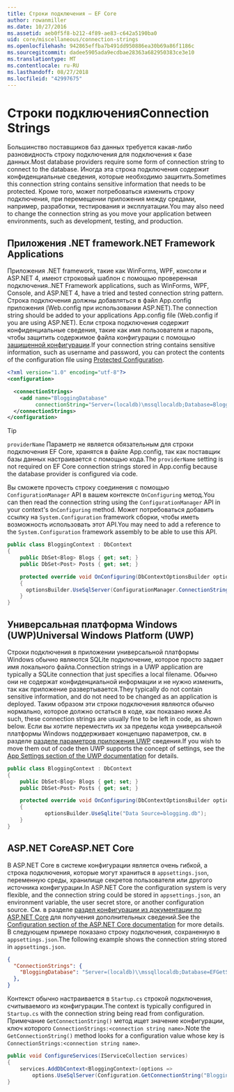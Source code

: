 ```yaml
---
title: Строки подключения — EF Core
author: rowanmiller
ms.date: 10/27/2016
ms.assetid: aeb0f5f8-b212-4f89-ae83-c642a5190ba0
uid: core/miscellaneous/connection-strings
ms.openlocfilehash: 942865effba7b491dd950886ea30b69a86f1186c
ms.sourcegitcommit: dadee5905ada9ecdbae28363a682950383ce3e10
ms.translationtype: MT
ms.contentlocale: ru-RU
ms.lasthandoff: 08/27/2018
ms.locfileid: "42997675"
---
```

# <a name="connection-strings"></a><span data-ttu-id="30901-102">Строки подключения</span><span class="sxs-lookup"><span data-stu-id="30901-102">Connection Strings</span></span>

<span data-ttu-id="30901-103">Большинство поставщиков баз данных требуется какая-либо разновидность строку подключения для подключения к базе данных.</span><span class="sxs-lookup"><span data-stu-id="30901-103">Most database providers require some form of connection string to connect to the database.</span></span> <span data-ttu-id="30901-104">Иногда эта строка подключения содержит конфиденциальные сведения, которые необходимо защитить.</span><span class="sxs-lookup"><span data-stu-id="30901-104">Sometimes this connection string contains sensitive information that needs to be protected.</span></span> <span data-ttu-id="30901-105">Кроме того, может потребоваться изменить строку подключения, при перемещении приложения между средами, например, разработки, тестирования и эксплуатации.</span><span class="sxs-lookup"><span data-stu-id="30901-105">You may also need to change the connection string as you move your application between environments, such as development, testing, and production.</span></span>

## <a name="net-framework-applications"></a><span data-ttu-id="30901-106">Приложения .NET framework</span><span class="sxs-lookup"><span data-stu-id="30901-106">.NET Framework Applications</span></span>

<span data-ttu-id="30901-107">Приложения .NET framework, такие как WinForms, WPF, консоли и ASP.NET 4, имеют строковый шаблон с помощью проверенная подключения.</span><span class="sxs-lookup"><span data-stu-id="30901-107">.NET Framework applications, such as WinForms, WPF, Console, and ASP.NET 4, have a tried and tested connection string pattern.</span></span> <span data-ttu-id="30901-108">Строка подключения должны добавляться в файл App.config приложения (Web.config при использовании ASP.NET).</span><span class="sxs-lookup"><span data-stu-id="30901-108">The connection string should be added to your applications App.config file (Web.config if you are using ASP.NET).</span></span> <span data-ttu-id="30901-109">Если строка подключения содержит конфиденциальные сведения, такие как имя пользователя и пароль, чтобы защитить содержимое файла конфигурации с помощью [защищенной конфигурации](https://docs.microsoft.com/dotnet/framework/data/adonet/connection-strings-and-configuration-files#encrypting-configuration-file-sections-using-protected-configuration).</span><span class="sxs-lookup"><span data-stu-id="30901-109">If your connection string contains sensitive information, such as username and password, you can protect the contents of the configuration file using [Protected Configuration](https://docs.microsoft.com/dotnet/framework/data/adonet/connection-strings-and-configuration-files#encrypting-configuration-file-sections-using-protected-configuration).</span></span>

``` xml
<?xml version="1.0" encoding="utf-8"?>
<configuration>

  <connectionStrings>
    <add name="BloggingDatabase"
         connectionString="Server=(localdb)\mssqllocaldb;Database=Blogging;Trusted_Connection=True;" />
  </connectionStrings>
</configuration>
```

> [!TIP]  
> <span data-ttu-id="30901-110">`providerName` Параметр не является обязательным для строки подключения EF Core, хранятся в файле App.config, так как поставщик базы данных настраивается с помощью кода.</span><span class="sxs-lookup"><span data-stu-id="30901-110">The `providerName` setting is not required on EF Core connection strings stored in App.config because the database provider is configured via code.</span></span>

<span data-ttu-id="30901-111">Вы сможете прочесть строку соединения с помощью `ConfigurationManager` API в вашем контексте `OnConfiguring` метод.</span><span class="sxs-lookup"><span data-stu-id="30901-111">You can then read the connection string using the `ConfigurationManager` API in your context's `OnConfiguring` method.</span></span> <span data-ttu-id="30901-112">Может потребоваться добавить ссылку на `System.Configuration` framework сборки, чтобы иметь возможность использовать этот API.</span><span class="sxs-lookup"><span data-stu-id="30901-112">You may need to add a reference to the `System.Configuration` framework assembly to be able to use this API.</span></span>

``` csharp
public class BloggingContext : DbContext
{
    public DbSet<Blog> Blogs { get; set; }
    public DbSet<Post> Posts { get; set; }

    protected override void OnConfiguring(DbContextOptionsBuilder optionsBuilder)
    {
      optionsBuilder.UseSqlServer(ConfigurationManager.ConnectionStrings["BloggingDatabase"].ConnectionString);
    }
}
```

## <a name="universal-windows-platform-uwp"></a><span data-ttu-id="30901-113">Универсальная платформа Windows (UWP)</span><span class="sxs-lookup"><span data-stu-id="30901-113">Universal Windows Platform (UWP)</span></span>

<span data-ttu-id="30901-114">Строки подключения в приложении универсальной платформы Windows обычно являются SQLite подключение, которое просто задает имя локального файла.</span><span class="sxs-lookup"><span data-stu-id="30901-114">Connection strings in a UWP application are typically a SQLite connection that just specifies a local filename.</span></span> <span data-ttu-id="30901-115">Обычно они не содержат конфиденциальной информации и не нужно изменить, так как приложение развертывается.</span><span class="sxs-lookup"><span data-stu-id="30901-115">They typically do not contain sensitive information, and do not need to be changed as an application is deployed.</span></span> <span data-ttu-id="30901-116">Таким образом эти строки подключения являются обычно нормально, которое должно остаться в коде, как показано ниже.</span><span class="sxs-lookup"><span data-stu-id="30901-116">As such, these connection strings are usually fine to be left in code, as shown below.</span></span> <span data-ttu-id="30901-117">Если вы хотите переместить их за пределы кода универсальной платформы Windows поддерживает концепцию параметров, см. в разделе [разделе параметров приложения UWP](https://docs.microsoft.com/windows/uwp/app-settings/store-and-retrieve-app-data) сведения.</span><span class="sxs-lookup"><span data-stu-id="30901-117">If you wish to move them out of code then UWP supports the concept of settings, see the [App Settings section of the UWP documentation](https://docs.microsoft.com/windows/uwp/app-settings/store-and-retrieve-app-data) for details.</span></span>

``` csharp
public class BloggingContext : DbContext
{
    public DbSet<Blog> Blogs { get; set; }
    public DbSet<Post> Posts { get; set; }

    protected override void OnConfiguring(DbContextOptionsBuilder optionsBuilder)
    {
            optionsBuilder.UseSqlite("Data Source=blogging.db");
    }
}
```

## <a name="aspnet-core"></a><span data-ttu-id="30901-118">ASP.NET Core</span><span class="sxs-lookup"><span data-stu-id="30901-118">ASP.NET Core</span></span>

<span data-ttu-id="30901-119">В ASP.NET Core в системе конфигурации является очень гибкой, а строка подключения, которые могут храниться в `appsettings.json`, переменную среды, хранилище секретов пользователя или другого источника конфигурации.</span><span class="sxs-lookup"><span data-stu-id="30901-119">In ASP.NET Core the configuration system is very flexible, and the connection string could be stored in `appsettings.json`, an environment variable, the user secret store, or another configuration source.</span></span> <span data-ttu-id="30901-120">См. в разделе [раздел конфигурации из документации по ASP.NET Core](https://docs.asp.net/en/latest/fundamentals/configuration.html) для получения дополнительных сведений.</span><span class="sxs-lookup"><span data-stu-id="30901-120">See the [Configuration section of the ASP.NET Core documentation](https://docs.asp.net/en/latest/fundamentals/configuration.html) for more details.</span></span> <span data-ttu-id="30901-121">В следующем примере показано строку подключения, сохраненную в `appsettings.json`.</span><span class="sxs-lookup"><span data-stu-id="30901-121">The following example shows the connection string stored in `appsettings.json`.</span></span>

``` json
{
  "ConnectionStrings": {
    "BloggingDatabase": "Server=(localdb)\\mssqllocaldb;Database=EFGetStarted.ConsoleApp.NewDb;Trusted_Connection=True;"
  },
}
```

<span data-ttu-id="30901-122">Контекст обычно настраивается в `Startup.cs` строкой подключения, считываемого из конфигурации.</span><span class="sxs-lookup"><span data-stu-id="30901-122">The context is typically configured in `Startup.cs` with the connection string being read from configuration.</span></span> <span data-ttu-id="30901-123">Примечание `GetConnectionString()` метод ищет значение конфигурации, ключ которого `ConnectionStrings:<connection string name>`.</span><span class="sxs-lookup"><span data-stu-id="30901-123">Note the `GetConnectionString()` method looks for a configuration value whose key is `ConnectionStrings:<connection string name>`.</span></span>

``` csharp
public void ConfigureServices(IServiceCollection services)
{
    services.AddDbContext<BloggingContext>(options =>
        options.UseSqlServer(Configuration.GetConnectionString("BloggingDatabase")));
}
```

